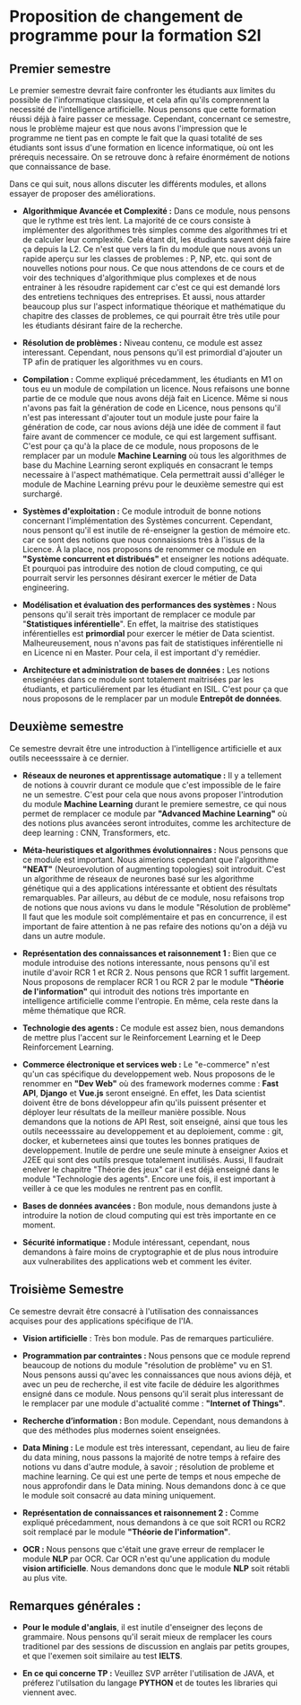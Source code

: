 # Proposition de changement de programme pour la formation S2I

## Premier semestre

Le premier semestre devrait faire confronter les étudiants aux limites du possible de l'informatique classique, et cela afin qu'ils comprennent la necessité de l'intelligence artificielle. Nous pensons que cette formation réussi déjà à faire passer ce message. Cependant, concernant ce semestre, nous le problème majeur est que nous avons l'impression que le programme ne tient pas en compte le fait que la quasi totalité de ses étudiants sont issus d'une formation en licence informatique, où ont les prérequis necessaire. On se retrouve donc à refaire énormément de notions que connaissance de base.

Dans ce qui suit, nous allons discuter les différents modules, et allons essayer de proposer des améliorations.

- **Algorithmique Avancée et Complexité :** Dans ce module, nous pensons que le rythme est très lent. La majorité de ce cours consiste à implémenter des algorithmes très simples comme des algorithmes tri et de calculer leur complexité. Cela étant dit, les étudiants savent déjà faire ça depuis la L2. Ce n'est que vers la fin du module que nous avons un rapide aperçu sur les classes de problemes : P, NP, etc. qui sont de nouvelles notions pour nous. Ce que nous attendons de ce cours et de voir des techniques d'algorithmique plus complexes et de nous entrainer à les résoudre rapidement car c'est ce qui est demandé lors des entretiens techniques des entreprises. Et aussi, nous attarder beaucoup plus sur l'aspect informatique théorique et mathématique du chapitre des classes de problemes, ce qui pourrait être très utile pour les étudiants désirant faire de la recherche.

- **Résolution de problèmes :** Niveau contenu, ce module est assez interessant. Cependant, nous pensons qu'il est primordial d'ajouter un TP afin de pratiquer les algorithmes vu en cours.

- **Compilation :** Comme expliqué précedamment, les étudiants en M1 on tous eu un module de compilation un licence. Nous refaisons une bonne partie de ce module que nous avons déjà fait en Licence. Même si nous n'avons pas fait la génération de code en Licence, nous pensons qu'il n'est pas interessant d'ajouter tout un module juste pour faire la génération de code, car nous avions déjà une idée de comment il faut faire avant de commencer ce module, ce qui est largement suffisant. C'est pour ça qu'à la place de ce module, nous proposons de le remplacer par un module **Machine Learning** où tous les algorithmes de base du Machine Learning seront expliqués en consacrant le temps necessaire à l'aspect mathématique. Cela permettrait aussi d'alléger le module de Machine Learning prévu pour le deuxième semestre qui est surchargé.

- **Systèmes d'exploitation :** Ce module introduit de bonne notions concernant l'implémentation des Systèmes concurrent. Cependant, nous pensont qu'il est inutile de ré-enseigner la gestion de mémoire etc. car ce sont des notions que nous connaissions très à l'issus de la Licence. À la place, nos proposons de renommer ce module en **"Système concurrent et distribués"** et enseigner les notions adéquate. Et pourquoi pas introduire des notion de cloud computing, ce qui pourrait servir les personnes désirant exercer le métier de Data engineering.

- **Modélisation et évaluation des performances des systèmes :** Nous pensons qu'il serait très important de remplacer ce module par "**Statistiques inférentielle**". En effet, la maitrise des statistiques inférentielles est **primordial** pour exercer le métier de Data scientist. Malheureusement, nous n'avons pas fait de statistiques inférentielle ni en Licence ni en Master. Pour cela, il est important d'y remédier.

- **Architecture et administration de bases de données :**
Les notions enseignées dans ce module sont totalement maitrisées par les étudiants, et particuliérement par les étudiant en ISIL. C'est pour ça que nous proposons de le remplacer par un module **Entrepôt de données**.



## Deuxième semestre

Ce semestre devrait être une introduction à l'intelligence artificielle et aux outils neceesssaire à ce dernier.

- **Réseaux de neurones et apprentissage automatique :** Il y a tellement de notions à couvrir durant ce module que c'est impossible de le faire ne un semestre. C'est pour cela que nous avons proposer l'introdution du module **Machine Learning** durant le premiere semestre, ce qui nous permet de remplacer ce module par **"Advanced Machine Learning"** où des notions plus avancées seront introduites, comme les architecture de deep learning : CNN, Transformers, etc.

- **Méta-heuristiques et algorithmes évolutionnaires :** Nous pensons que ce module est important. Nous aimerions cependant que l'algorithme **"NEAT"** (Neuroevolution of augmenting topologies) soit introduit. C'est un algorithme de réseaux de neurones basé sur les algorithme génétique qui a des applications intéressante et obtient des résultats remarquables. Par ailleurs, au début de ce module, nosu refaisons trop de notions que nous avions vu dans le module "Résolution de problème" Il faut que les module soit complémentaire et pas en concurrence, il est important de faire attention à ne pas refaire des notions qu'on a déjà vu dans un autre module.

- **Représentation des connaissances et raisonnement 1 :** Bien que ce module introduise des notions interessante, nous pensons qu'il est inutile d'avoir RCR 1 et RCR 2. Nous pensons que RCR 1 suffit largement. Nous proposons de remplacer RCR 1 ou RCR 2 par le module **"Théorie de l'information"** qui introduit des notions très importante en intelligence artificielle comme l'entropie. En même, cela reste dans la même thématique que RCR.

- **Technologie des agents :** Ce module est assez bien, nous demandons de mettre plus l'accent sur le Reinforcement Learning et le Deep Reinforcement Learning.

- **Commerce électronique et services web :** Le "e-commerce" n'est qu'un cas spécifique du developpement web. Nous proposons de le renommer en **"Dev Web"** où des framework modernes comme : **Fast API**, **Django** et **Vue.js** seront enseigné. En effet, les Data scientist doivent être de bons développeur afin qu'ils puissent présenter et déployer leur résultats de la meilleur manière possible. Nous demandons que la notions de API Rest, soit enseigné, ainsi que tous les outils neceesssaire au developpement  et au deploiement, comme : git, docker, et kubernetees ainsi que toutes les bonnes pratiques de developpement. Inutile de perdre une seule minute à   enseigner Axios et J2EE qui sont des outils presque totalement inutilisés. Aussi, Il faudrait enelver le chapitre "Théorie des jeux" car il est déjà enseigné dans le module "Technologie des agents". Encore une fois, il est important à veiller à ce que les modules ne rentrent pas en conflit.

- **Bases de données avancées :** Bon module, nous demandons juste à introduire la notion de cloud computing qui est très importante en ce moment.

- **Sécurité informatique :** Module intéressant, cependant, nous demandons à faire moins de cryptographie et de plus nous introduire aux vulnerabilites des applications web et comment les éviter.

## Troisième Semestre
Ce semestre devrait être consacré à l'utilisation des connaissances acquises pour des applications spécifique de l'IA.

- **Vision artificielle** : Très bon module. Pas de remarques particuliére.

- **Programmation par contraintes :** Nous pensons que ce module reprend beaucoup de notions du module "résolution de problème" vu en S1. Nous pensons aussi qu'avec les connaissances que nous avions déjà, et avec un peu de recherche, il est vite facile de déduire les algorithmes ensigné dans ce module. Nous pensons qu'il serait plus interessant de le remplacer par une module d'actualité comme : **"Internet of Things"**.

- **Recherche d’information :**  Bon module. Cependant, nous demandons à que des méthodes plus modernes soient enseignées.

- **Data Mining :** Le module est très interessant, cependant, au lieu de faire du data mining, nous passons la majorité de notre temps à refaire des notions vu dans d'autre module, à savoir ; résolution de probleme et machine learning. Ce qui est une perte de temps et nous empeche de nous approfondir dans le Data mining. Nous demandons donc à ce que le module soit consacré au data mining uniquement.

- **Représentation de connaissances et raisonnement 2 :** Comme expliqué précedamment, nous demandons à ce que soit RCR1 ou RCR2 soit remplacé par le module **"Théorie de l'information"**.

- **OCR :** Nous pensons que c'était une grave erreur de remplacer le module **NLP** par OCR. Car OCR n'est qu'une application du module **vision artificielle**.  Nous demandons donc que le module **NLP** soit rétabli au plus vite.


## Remarques générales :

- **Pour le module d'anglais**, il est inutile d'enseigner des leçons de grammaire. Nous pensons qu'il serait mieux de remplacer les cours traditionel par des sessions de discussion en anglais par petits groupes, et que l'exemen soit similaire au test **IELTS**.

- **En ce qui concerne TP :** Veuillez SVP arrêter l'utilisation de JAVA, et préferez l'utilsation du langage **PYTHON** et de toutes les libraries qui viennent avec.







